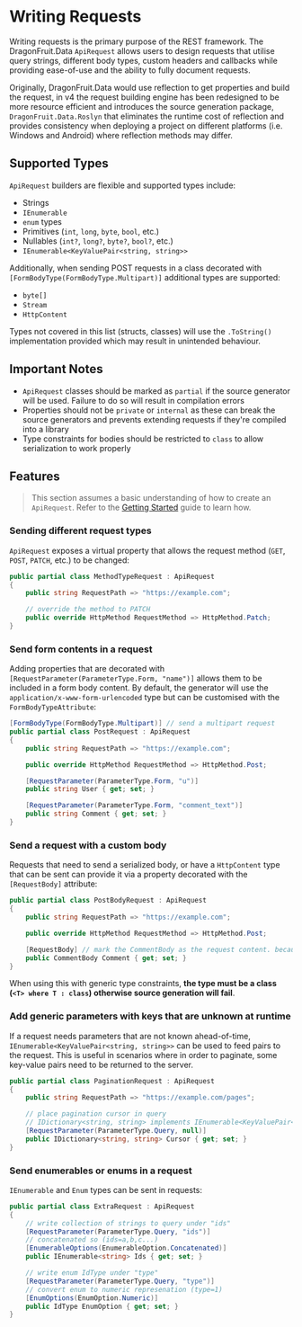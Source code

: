 # Writing Requests
Writing requests is the primary purpose of the REST framework. The DragonFruit.Data `ApiRequest` allows users to design requests that utilise query strings, different body types, custom headers and callbacks while providing ease-of-use and the ability to fully document requests.

Originally, DragonFruit.Data would use reflection to get properties and build the request, in v4 the request building engine has been redesigned to be more resource efficient and introduces the source generation package, `DragonFruit.Data.Roslyn` that eliminates the runtime cost of reflection and provides consistency when deploying a project on different platforms (i.e. Windows and Android) where reflection methods may differ.

## Supported Types
`ApiRequest` builders are flexible and supported types include:

- Strings
- `IEnumerable`
- `enum` types
- Primitives (`int`, `long`, `byte`, `bool`, etc.)
- Nullables (`int?`, `long?`, `byte?`, `bool?`, etc.)
- `IEnumerable<KeyValuePair<string, string>>`

Additionally, when sending POST requests in a class decorated with `[FormBodyType(FormBodyType.Multipart)]` additional types are supported:

- `byte[]`
- `Stream`
- `HttpContent`

Types not covered in this list (structs, classes) will use the `.ToString()` implementation provided which may result in unintended behaviour.

## Important Notes
- `ApiRequest` classes should be marked as `partial` if the source generator will be used. Failure to do so will result in compilation errors
- Properties should not be `private` or `internal` as these can break the source generators and prevents extending requests if they're compiled into a library
- Type constraints for bodies should be restricted to `class` to allow serialization to work properly

## Features
> This section assumes a basic understanding of how to create an `ApiRequest`. Refer to the [Getting Started](/wiki/rest-client/getting-started) guide to learn how.

### Sending different request types
`ApiRequest` exposes a virtual property that allows the request method (`GET`, `POST`, `PATCH`, etc.) to be changed:

```cs
public partial class MethodTypeRequest : ApiRequest
{
    public string RequestPath => "https://example.com";

    // override the method to PATCH
    public override HttpMethod RequestMethod => HttpMethod.Patch;
}
```

### Send form contents in a request
Adding properties that are decorated with `[RequestParameter(ParameterType.Form, "name")]` allows them to be included in a form body content. By default, the generator will use the `application/x-www-form-urlencoded` type but can be customised with the `FormBodyTypeAttribute`:

```cs
[FormBodyType(FormBodyType.Multipart)] // send a multipart request
public partial class PostRequest : ApiRequest
{
    public string RequestPath => "https://example.com";

    public override HttpMethod RequestMethod => HttpMethod.Post;

    [RequestParameter(ParameterType.Form, "u")]
    public string User { get; set; }

    [RequestParameter(ParameterType.Form, "comment_text")]
    public string Comment { get; set; }
}
```

### Send a request with a custom body
Requests that need to send a serialized body, or have a `HttpContent` type that can be sent can provide it via a property decorated with the `[RequestBody]` attribute:

```cs
public partial class PostBodyRequest : ApiRequest
{
    public string RequestPath => "https://example.com";

    public override HttpMethod RequestMethod => HttpMethod.Post;

    [RequestBody] // mark the CommentBody as the request content. because CommentBody does not inherit HttpContent, it will be serialized by the client.
    public CommentBody Comment { get; set; }
}
```

When using this with generic type constraints, **the type must be a class (`<T> where T : class`) otherwise source generation will fail**.

### Add generic parameters with keys that are unknown at runtime
If a request needs parameters that are not known ahead-of-time, `IEnumerable<KeyValuePair<string, string>>` can be used to feed pairs to the request.
This is useful in scenarios where in order to paginate, some key-value pairs need to be returned to the server.

```cs
public partial class PaginationRequest : ApiRequest
{
    public string RequestPath => "https://example.com/pages";

    // place pagination cursor in query
    // IDictionary<string, string> implements IEnumerable<KeyValuePair<string, string>> so can be used.
    [RequestParameter(ParameterType.Query, null)]
    public IDictionary<string, string> Cursor { get; set; }
}
```

### Send enumerables or enums in a request
`IEnumerable` and `Enum` types can be sent in requests:

```cs
public partial class ExtraRequest : ApiRequest
{
    // write collection of strings to query under "ids"
    [RequestParameter(ParameterType.Query, "ids")]
    // concatenated so (ids=a,b,c...)
    [EnumerableOptions(EnumerableOption.Concatenated)]
    public IEnumerable<string> Ids { get; set; }

    // write enum IdType under "type"
    [RequestParameter(ParameterType.Query, "type")]
    // convert enum to numeric represenation (type=1)
    [EnumOptions(EnumOption.Numeric)]
    public IdType EnumOption { get; set; }
}
```
